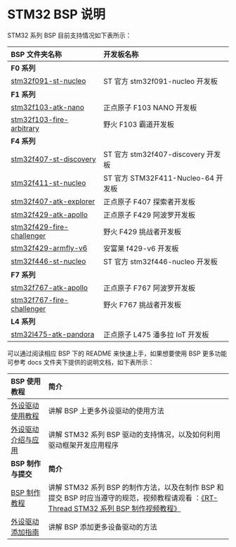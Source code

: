# STM32 BSP 说明

STM32 系列 BSP 目前支持情况如下表所示：

| BSP 文件夹名称       | 开发板名称                 |
|:------------------------- |:-------------------------- |
| **F0 系列** |  |
| [stm32f091-st-nucleo](stm32f091-st-nucleo/) | ST 官方 stm32f091-nucleo 开发板 |
| **F1 系列** |  |
| [stm32f103-atk-nano](stm32f103-atk-nano/)        | 正点原子 F103 NANO 开发板  |
| [stm32f103-fire-arbitrary](stm32f103-fire-arbitrary/)  | 野火 F103 霸道开发板     |
| **F4 系列** |  |
| [stm32f407-st-discovery](stm32f407-st-discovery/) | ST 官方 stm32f407-discovery 开发板 |
| [stm32f411-st-nucleo](stm32f411-st-nucleo/) | ST 官方 STM32F411-Nucleo-64 开发板 |
| [stm32f407-atk-explorer](stm32f407-atk-explorer/)    | 正点原子 F407 探索者开发板 |
| [stm32f429-atk-apollo](stm32f429-atk-apollo/)      | 正点原子 F429 阿波罗开发板 |
| [stm32f429-fire-challenger](stm32f429-fire-challenger/) | 野火 F429 挑战者开发板     |
| [stm32f429-armfly-v6](stm32f429-armfly-v6) | 安富莱 f429-v6 开发板 |
| [stm32f446-st-nucleo](stm32f446-st-nucleo) | ST 官方 stm32f446-nucleo 开发板 |
| **F7 系列** |  |
| [stm32f767-atk-apollo](stm32f767-atk-apollo) | 正点原子 F767 阿波罗开发板 |
| [stm32f767-fire-challenger](stm32f767-fire-challenger/) | 野火 F767 挑战者开发板 |
| **L4 系列** |  |
| [stm32l475-atk-pandora](stm32l475-atk-pandora/) | 正点原子 L475 潘多拉 IoT 开发板    |

可以通过阅读相应 BSP 下的 README 来快速上手，如果想要使用 BSP 更多功能可参考 docs 文件夹下提供的说明文档，如下表所示：

| **BSP 使用教程** | **简介**                                          |
|:-------------------- |:------------------------------------------------- |
| [外设驱动使用教程](docs/STM32系列BSP外设驱动使用教程.md) | 讲解 BSP 上更多外设驱动的使用方法 |
| [外设驱动介绍与应用](docs/STM32系列驱动介绍.md) | 讲解 STM32 系列 BSP 驱动的支持情况，以及如何利用驱动框架开发应用程序 |
| **BSP 制作与提交** | **简介**                                     |
| [BSP 制作教程](docs/STM32系列BSP制作教程.md) | 讲解 STM32 系列 BSP 的制作方法，以及在制作 BSP 和提交 BSP 时应当遵守的规范，视频教程请观看 ：[《RT-Thread STM32 系列 BSP 制作视频教程》](https://url.cn/5qqxJMU?sf=uri) |
| [外设驱动添加指南](docs/STM32系列外设驱动添加指南.md) | 讲解 BSP 添加更多设备驱动的方法 |
